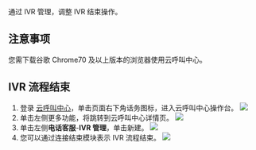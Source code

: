 通过 IVR 管理，调整 IVR 结束操作。
## 注意事项
您需下载谷歌 Chrome70 及以上版本的浏览器使用云呼叫中心。

## 	IVR 流程结束
1. 登录 [云呼叫中心](https://tccc.qcloud.com/login)，单击页面右下角话务图标，进入云呼叫中心操作台。
![](https://main.qcloudimg.com/raw/e014095709bd65e8ac4951f406bd1e79.png)
2. 单击左侧更多功能，将跳转到云呼叫中心详情页。
![](https://main.qcloudimg.com/raw/87bb3af158af2244abe4fba93af1e33f.png)
3. 单击左侧**电话客服**-**IVR 管理**，单击新建。
![](https://main.qcloudimg.com/raw/bf1096ab66f376c37f119a601bbdc88f.png)
4. 您可以通过连接结束模块表示 IVR 流程结束。
![](https://main.qcloudimg.com/raw/2b35db8296437cec8a1ccc44df356582.png)
